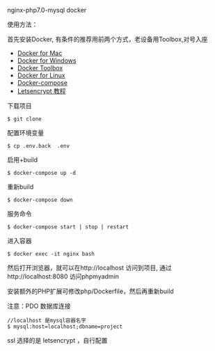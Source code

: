 nginx-php7.0-mysql  docker

使用方法：

首先安装Docker, 有条件的推荐用前两个方式，老设备用Toolbox,对号入座

 - [Docker for Mac](https://docs.docker.com/docker-for-mac/)
 - [Docker for Windows](https://docs.docker.com/docker-for-windows/)
 - [Docker Toolbox](https://www.docker.com/products/docker-toolbox)
 - [Docker for Linux](https://docs.docker.com/install/linux/docker-ce/centos/)
 - [Docker-compose](https://github.com/docker/compose/releases)
 - [Letsencrypt 教程](https://www.jianshu.com/p/ddc618d42cba)

下载项目

    $ git clone 
    
配置环境变量
 
    $ cp .env.back  .env
 
启用+build

    $ docker-compose up -d
    
重新build

    $ docker-compose down
    
服务命令

    $ docker-compose start | stop | restart 
	
进入容器

	$ docker exec -it nginx bash  
	
然后打开浏览器，就可以在http://localhost 访问到项目, 通过http://localhost:8080 访问phpmyadmin

安装额外的PHP扩展可修改php/Dockerfile，然后再重新build

注意：PDO 数据库连接

    //localhost 是mysql容器名字
    $ mysql:host=localhost;dbname=project 
    
ssl 选择的是 letsencrypt ，自行配置